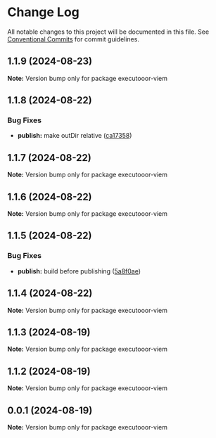# Change Log

All notable changes to this project will be documented in this file.
See [Conventional Commits](https://conventionalcommits.org) for commit guidelines.

## 1.1.9 (2024-08-23)

**Note:** Version bump only for package executooor-viem

## 1.1.8 (2024-08-22)

### Bug Fixes

* **publish:** make outDir relative ([ca17358](https://github.com/Rubilmax/executooor/commit/ca1735844dfd65a5f679756c72d73ad0f25484b7))

## 1.1.7 (2024-08-22)

**Note:** Version bump only for package executooor-viem

## 1.1.6 (2024-08-22)

**Note:** Version bump only for package executooor-viem

## 1.1.5 (2024-08-22)

### Bug Fixes

* **publish:** build before publishing ([5a8f0ae](https://github.com/Rubilmax/executooor/commit/5a8f0ae1aaa63e4e71904c67b8cccfdf458cdfe4))

## 1.1.4 (2024-08-22)

**Note:** Version bump only for package executooor-viem

## 1.1.3 (2024-08-19)

**Note:** Version bump only for package executooor-viem

## 1.1.2 (2024-08-19)

**Note:** Version bump only for package executooor-viem

## 0.0.1 (2024-08-19)

**Note:** Version bump only for package executooor-viem
